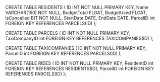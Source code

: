 CREATE TABLE RESIDENTS (
ID INT NOT NULL PRIMARY KEY,
Name VARCHAR(150) NOT NULL,
BudgetTotal FLOAT,
BudgetUsed FLOAT,
IsCancelled BIT NOT NULL,
StartDate DATE,
EndDate DATE,
ParcelID int FOREIGN KEY REFERENCES PARCELS(ID)
);

CREATE TABLE PARCELS (
ID INT NOT NULL PRIMARY KEY,
TaxiCompanyID int FOREIGN KEY REFERENCES TAXICOMPANIES(ID)
);

CREATE TABLE TAXICOMPANIES (
ID INT NOT NULL PRIMARY KEY,
ParcelID int FOREIGN KEY REFERENCES PARCELS(ID)
);

CREATE TABLE RIDES (
ID INT NOT NULL PRIMARY KEY,
ResidentID int FOREIGN KEY REFERENCES RESIDENTS(ID),
ParcelID int FOREIGN KEY REFERENCES PARCELS(ID)
);
